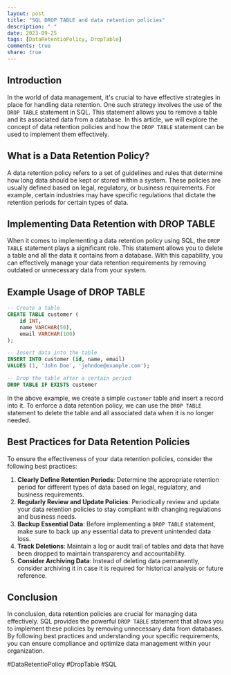 ```yaml
---
layout: post
title: "SQL DROP TABLE and data retention policies"
description: " "
date: 2023-09-25
tags: [DataRetentioPolicy, DropTable]
comments: true
share: true
---
```


## Introduction ##

In the world of data management, it's crucial to have effective strategies in place for handling data retention. One such strategy involves the use of the `DROP TABLE` statement in SQL. This statement allows you to remove a table and its associated data from a database. In this article, we will explore the concept of data retention policies and how the `DROP TABLE` statement can be used to implement them effectively.

## What is a Data Retention Policy? ##

A data retention policy refers to a set of guidelines and rules that determine how long data should be kept or stored within a system. These policies are usually defined based on legal, regulatory, or business requirements. For example, certain industries may have specific regulations that dictate the retention periods for certain types of data.

## Implementing Data Retention with DROP TABLE ##

When it comes to implementing a data retention policy using SQL, the `DROP TABLE` statement plays a significant role. This statement allows you to delete a table and all the data it contains from a database. With this capability, you can effectively manage your data retention requirements by removing outdated or unnecessary data from your system.

## Example Usage of DROP TABLE ##

```sql
-- Create a table
CREATE TABLE customer (
    id INT,
    name VARCHAR(50),
    email VARCHAR(100)
);

-- Insert data into the table
INSERT INTO customer (id, name, email)
VALUES (1, 'John Doe', 'johndoe@example.com');

-- Drop the table after a certain period
DROP TABLE IF EXISTS customer
```

In the above example, we create a simple `customer` table and insert a record into it. To enforce a data retention policy, we can use the `DROP TABLE` statement to delete the table and all associated data when it is no longer needed.

## Best Practices for Data Retention Policies ##

To ensure the effectiveness of your data retention policies, consider the following best practices:

1. **Clearly Define Retention Periods**: Determine the appropriate retention period for different types of data based on legal, regulatory, and business requirements.
2. **Regularly Review and Update Policies**: Periodically review and update your data retention policies to stay compliant with changing regulations and business needs.
3. **Backup Essential Data**: Before implementing a `DROP TABLE` statement, make sure to back up any essential data to prevent unintended data loss.
4. **Track Deletions**: Maintain a log or audit trail of tables and data that have been dropped to maintain transparency and accountability.
5. **Consider Archiving Data**: Instead of deleting data permanently, consider archiving it in case it is required for historical analysis or future reference.

## Conclusion ##

In conclusion, data retention policies are crucial for managing data effectively. SQL provides the powerful `DROP TABLE` statement that allows you to implement these policies by removing unnecessary data from databases. By following best practices and understanding your specific requirements, you can ensure compliance and optimize data management within your organization.

#DataRetentioPolicy #DropTable #SQL